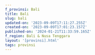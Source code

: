 ```yaml
---
f_provinsi: Bali
title: Bali
slug: bali
updated-on: '2023-09-09T17:11:27.255Z'
created-on: '2023-09-09T17:01:23.157Z'
published-on: '2024-01-21T11:33:59.165Z'
f_region: Bali & Nusa Tenggara
layout: '[provinsi].html'
tags: provinsi
---
```




